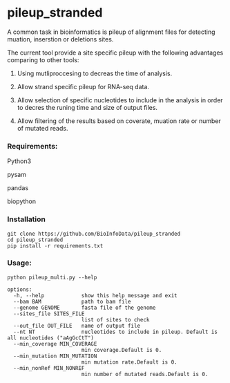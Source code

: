 # pileup_stranded

A common task in bioinformatics is pileup of alignment files for detecting muation, inserstion or deletions sites.

The current tool provide a site specific pileup with the following advantages comparing to other tools:

1. Using mutliproccesing to decreas the time of analysis.

2. Allow strand specific pileup for RNA-seq data.

3. Allow selection of specific nucleotides to include in the analysis in order to decres the runing time and size of output files.

4. Allow filtering of the results based on coverate, muation rate or number of mutated reads.

### Requirements:

Python3

pysam

pandas

biopython

### Installation 

```
git clone https://github.com/BioInfoData/pileup_stranded
cd pileup_stranded
pip install -r requirements.txt
```
### Usage:

```
python pileup_multi.py --help

options:                                                                                                                             
  -h, --help            show this help message and exit                                                                              
  --bam BAM             path to bam file                                                                                             
  --genome GENOME       fasta file of the genome                                                                                     
  --sites_file SITES_FILE                                                                                                            
                        list of sites to check                                                                                       
  --out_file OUT_FILE   name of output file                                                                                          
  --nt NT               nucleotides to include in pileup. Default is all nucleotides ("aAgGcCtT")                                    
  --min_coverage MIN_COVERAGE                                                                                                        
                        min coverage.Default is 0.                                                                                   
  --min_mutation MIN_MUTATION                                                                                                        
                        min mutation rate.Default is 0.                                                                              
  --min_nonRef MIN_NONREF
                        min number of mutated reads.Default is 0.

```

